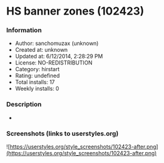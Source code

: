 # HS banner zones (102423)

### Information
- Author: sanchomuzax (unknown)
- Created at: unknown
- Updated at: 6/12/2014, 2:28:29 PM
- License: NO-REDISTRIBUTION
- Category: hirstart
- Rating: undefined
- Total installs: 17
- Weekly installs: 0


### Description
-


### Screenshots (links to userstyles.org)
![https://userstyles.org/style_screenshots/102423-after.png](https://userstyles.org/style_screenshots/102423-after.png)


